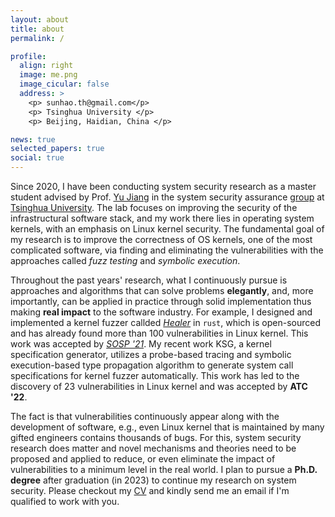 ```yaml
---
layout: about
title: about
permalink: /

profile:
  align: right
  image: me.png
  image_cicular: false
  address: >
    <p> sunhao.th@gmail.com</p>
    <p> Tsinghua University </p>
    <p> Beijing, Haidian, China </p>

news: true  
selected_papers: true 
social: true 
---
```


Since 2020, I have been conducting system security research as a master student advised by Prof. [Yu Jiang](https://sites.google.com/site/jiangyu198964/home) in the system security assurance [group](http://www.wingtecher.com/personen) at [Tsinghua University](https://www.tsinghua.edu.cn/en/).
The lab focuses on improving the security of the infrastructural software stack, and my work there lies in operating system kernels, with an emphasis on Linux kernel security.
The fundamental goal of my research is to improve the correctness of OS kernels, one of the most complicated software, via finding and eliminating the vulnerabilities with the approaches called *fuzz testing* and *symbolic execution*. 

Throughout the past years' research, what I continuously pursue is approaches and algorithms that can solve problems **elegantly**, and, more importantly, can be applied in practice through solid implementation thus making **real impact** to the software industry. For example, I designed and implemented a kernel fuzzer callded [*Healer*](https://github.com/SunHao-0/healer) in `rust`, which is open-sourced and has already found more than 100 vulnerabilities in Linux kernel. 
This work was accepted by [*SOSP '21*](https://dl.acm.org/doi/10.1145/3477132.3483547).
My recent work KSG, a kernel specification generator, utilizes a probe-based tracing and symbolic execution-based type propagation algorithm to generate system call specifications for kernel fuzzer automatically.
This work has led to the discovery of 23 vulnerabilities in Linux kernel and was accepted by **ATC '22**.

The fact is that vulnerabilities continuously appear along with the development of software, e.g., even Linux kernel that is maintained by many gifted engineers contains thousands of bugs.
For this,  system security research does matter and novel mechanisms and theories need to be proposed and applied to reduce, or even eliminate the impact of vulnerabilities to a minimum level in the real world. 
I plan to pursue a **Ph.D. degree** after graduation (in 2023) to continue my research on system security. Please checkout my [CV](assets/pdf/cv.pdf) and kindly send me an email if I'm qualified to work with you. 